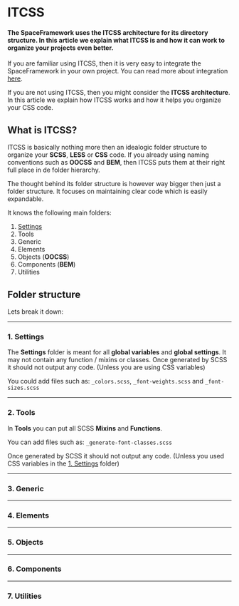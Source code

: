 # ITCSS

#### The SpaceFramework uses the ITCSS architecture for its directory structure. In this article we explain what ITCSS is and how it can work to organize your projects even better. 

If you are familiar using ITCSS, then it is very easy to integrate the SpaceFramework in your own project. You can read more about integration [here](getting-started/integration). 

If you are not using ITCSS, then you might consider the **ITCSS architecture**. In this article we explain how ITCSS works and how it helps you organize your CSS code.

## What is ITCSS?
ITCSS is basically nothing more then an idealogic folder structure to organize your **SCSS**, **LESS** or **CSS** code. If you already using naming conventions such as **OOCSS** and **BEM**, then ITCSS puts them at their right full place in de folder hierarchy. 

The thought behind its folder structure is however way bigger then just a folder structure. It focuses on maintaining clear code which is easily expandable. 

It knows the following main folders:

1. [Settings](#_1-settings)
2. Tools
3. Generic
4. Elements
5. Objects (**OOCSS**)
6. Components (**BEM**)
7. Utilities

## Folder structure

Lets break it down:

---
### 1. Settings
The **Settings** folder is meant for all **global variables** and **global settings**. It may not contain any function / mixins or classes. Once generated by SCSS it should not output any code. (Unless you are using CSS variables)

You could add files such as:
`_colors.scss`, `_font-weights.scss` and `_font-sizes.scss`

---
### 2. Tools
In **Tools** you can put all SCSS **Mixins** and **Functions**.

You can add files such as: 
`_generate-font-classes.scss`

Once generated by SCSS it should not output any code. (Unless you used CSS variables in the [1. Settings](#_1-settings) folder)

--- 
### 3. Generic

--- 
### 4. Elements

--- 
### 5. Objects

--- 
### 6. Components

--- 
### 7. Utilities


